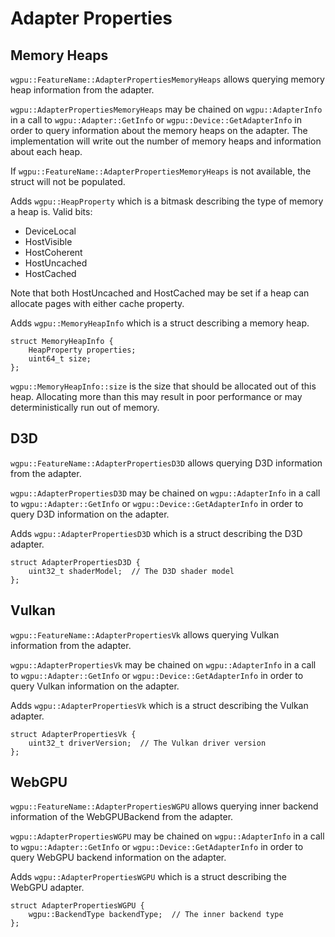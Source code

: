 # Adapter Properties

## Memory Heaps

`wgpu::FeatureName::AdapterPropertiesMemoryHeaps` allows querying memory heap information from the adapter.

`wgpu::AdapterPropertiesMemoryHeaps` may be chained on `wgpu::AdapterInfo` in a call to `wgpu::Adapter::GetInfo` or `wgpu::Device::GetAdapterInfo` in order to query information about the memory heaps on the adapter.
The implementation will write out the number of memory heaps and information about each heap.

If `wgpu::FeatureName::AdapterPropertiesMemoryHeaps` is not available, the struct will not be populated.

Adds `wgpu::HeapProperty` which is a bitmask describing the type of memory a heap is. Valid bits:
- DeviceLocal
- HostVisible
- HostCoherent
- HostUncached
- HostCached

Note that both HostUncached and HostCached may be set if a heap can allocate pages with either cache property.

Adds `wgpu::MemoryHeapInfo` which is a struct describing a memory heap.
```
struct MemoryHeapInfo {
    HeapProperty properties;
    uint64_t size;
};
```

`wgpu::MemoryHeapInfo::size` is the size that should be allocated out of this heap. Allocating more than this may result in poor performance or may deterministically run out of memory.


## D3D

`wgpu::FeatureName::AdapterPropertiesD3D` allows querying D3D information from the adapter.

`wgpu::AdapterPropertiesD3D` may be chained on `wgpu::AdapterInfo` in a call to `wgpu::Adapter::GetInfo` or `wgpu::Device::GetAdapterInfo` in order to query D3D information on the adapter.

Adds `wgpu::AdapterPropertiesD3D` which is a struct describing the D3D adapter.
```
struct AdapterPropertiesD3D {
    uint32_t shaderModel;  // The D3D shader model
};
```

## Vulkan

`wgpu::FeatureName::AdapterPropertiesVk` allows querying Vulkan information from the adapter.

`wgpu::AdapterPropertiesVk` may be chained on `wgpu::AdapterInfo` in a call to `wgpu::Adapter::GetInfo` or `wgpu::Device::GetAdapterInfo` in order to query Vulkan information on the adapter.

Adds `wgpu::AdapterPropertiesVk` which is a struct describing the Vulkan adapter.
```
struct AdapterPropertiesVk {
    uint32_t driverVersion;  // The Vulkan driver version
};
```

## WebGPU

`wgpu::FeatureName::AdapterPropertiesWGPU` allows querying inner backend information of the WebGPUBackend from the adapter.

`wgpu::AdapterPropertiesWGPU` may be chained on `wgpu::AdapterInfo` in a call to `wgpu::Adapter::GetInfo` or `wgpu::Device::GetAdapterInfo` in order to query WebGPU backend information on the adapter.

Adds `wgpu::AdapterPropertiesWGPU` which is a struct describing the WebGPU adapter.
```
struct AdapterPropertiesWGPU {
    wgpu::BackendType backendType;  // The inner backend type
};
```

